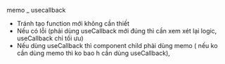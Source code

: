 memo _ usecallback
- Tránh tạo function mới không cần thiết
- Nếu có lỗi (phải dùng useCallback mới đúng thì cần xem xét lại logic, useCallback chỉ tối ưu)
- Nếu dùng useCallback thì component child phải dùng memo ( nếu ko cần dùng memo thì ko bao h cần dùng useCallback), 